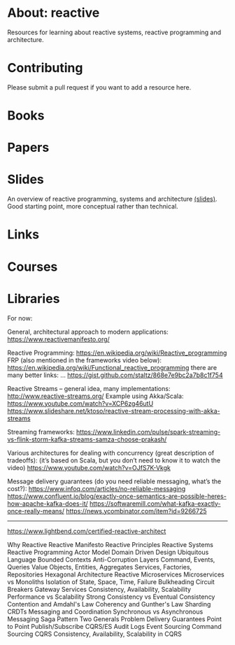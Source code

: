 # About: reactive
Resources for learning about reactive systems, reactive programming and architecture.

# Contributing
Please submit a pull request if you want to add a resource here.

# Books

# Papers

# Slides
An overview of reactive programming, systems and architecture [(slides)](https://www.slideshare.net/AlekseyIzmailov/reactive-programming-systems-architecture). Good starting point, more conceptual rather than technical.

# Links

# Courses

# Libraries


For now:




General, architectural approach to modern applications:
https://www.reactivemanifesto.org/
 
Reactive Programming:
https://en.wikipedia.org/wiki/Reactive_programming
FRP (also mentioned in the frameworks video below):
https://en.wikipedia.org/wiki/Functional_reactive_programming
there are many better links: …
https://gist.github.com/staltz/868e7e9bc2a7b8c1f754
 
Reactive Streams – general idea, many implementations:
http://www.reactive-streams.org/
Example using Akka/Scala:
https://www.youtube.com/watch?v=XCP6zg46utU
https://www.slideshare.net/ktoso/reactive-stream-processing-with-akka-streams
 
Streaming frameworks:
https://www.linkedin.com/pulse/spark-streaming-vs-flink-storm-kafka-streams-samza-choose-prakash/
 
Various architectures for dealing with concurrency (great description of tradeoffs):
(it’s based on Scala, but you don’t need to know it to watch the video)
https://www.youtube.com/watch?v=OJfS7K-Vkgk
 
Message delivery guarantees (do you need reliable messaging, what’s the cost?):
https://www.infoq.com/articles/no-reliable-messaging
https://www.confluent.io/blog/exactly-once-semantics-are-possible-heres-how-apache-kafka-does-it/
https://softwaremill.com/what-kafka-exactly-once-really-means/
https://news.ycombinator.com/item?id=9266725
 
-----

https://www.lightbend.com/certified-reactive-architect

Why Reactive
Reactive Manifesto
Reactive Principles
Reactive Systems
Reactive Programming
Actor Model
Domain Driven Design
Ubiquitous Language
Bounded Contexts
Anti-Corruption Layers
Command, Events, Queries
Value Objects, Entities, Aggregates
Services, Factories, Repositories
Hexagonal Architecture
Reactive Microservices
Microservices vs Monoliths
Isolation of State, Space, Time, Failure
Bulkheading
Circuit Breakers
Gateway Services
Consistency, Availability, Scalability
Performance vs Scalability
Strong Consistency vs Eventual Consistency
Contention and Amdahl's Law
Coherency and Gunther's Law
Sharding
CRDTs
Messaging and Coordination
Synchronous vs Asynchronous Messaging
Saga Pattern
Two Generals Problem
Delivery Guarantees
Point to Point
Publish/Subscribe
CQRS/ES
Audit Logs
Event Sourcing
Command Sourcing
CQRS
Consistency, Availability, Scalability in CQRS


